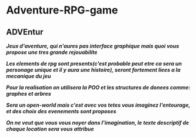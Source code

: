 # Adventure-RPG-game


## ADVEntur

***Jeux d'aventure, qui n'aures pas interface graphique mais quoi vous propose une tres grande rejouabilite***

***Les elements de rpg sont presents(c'est probable peut etre ca sera un personage unique et il y aura une histoire), seront fortement liees a la mecanique du jeu***

***Pour la realisation on utilisera la POO et les structures de donees comme: graphes et arbres***

***Sera un open-world mais c'est avec vos tetes vous imaginez l'entourage, et des choix des evenements sont proposes***

***On ne veut que vous vous noyer dans l'imagination, le texte descriptif de chaque location sera vous attribue***

